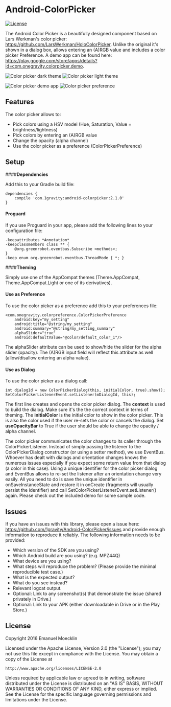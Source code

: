 # Android-ColorPicker

[![License](https://img.shields.io/badge/license-Apache%202-blue.svg)](https://www.apache.org/licenses/LICENSE-2.0)

The Android Color Picker is a beautifully designed component based on Lars Werkman's color picker: https://github.com/LarsWerkman/HoloColorPicker.
Unlike the original it's shown in a dialog box, allows entering an (A)RGB value and includes a color picker Preference. 
A demo app can be found here: https://play.google.com/store/apps/details?id=com.onegravity.colorpicker.demo.

![Color picker dark theme](art/screenshot_0_framed_small.png?raw=true "Color picker dark theme") ![Color picker light theme](art/screenshot_1_framed_small.png?raw=true "Color picker light theme")

![Color picker demo app](art/screenshot_2_framed_small.png?raw=true "Color picker demo app")
![Color picker preference](art/screenshot_3_framed_small.png?raw=true "Color picker preference")

Features
--------

The color picker allows to:

* Pick colors using a HSV model (Hue, Saturation, Value = brightness/lightness)
* Pick colors by entering an (A)RGB value
* Change the opacity (alpha channel)
* Use the color picker as a preference (ColorPickerPreference)

Setup
-----
####**Dependencies**

Add this to your Gradle build file:
```
dependencies {
    compile 'com.1gravity:android-colorpicker:2.1.0'
}
```

#### **Proguard**

If you use Proguard in your app, please add the following lines to your configuration file:
```
-keepattributes *Annotation*
-keepclassmembers class ** {
    @org.greenrobot.eventbus.Subscribe <methods>;
}
-keep enum org.greenrobot.eventbus.ThreadMode { *; }
```

####**Theming**

Simply use one of the AppCompat themes (Theme.AppCompat, Theme.AppCompat.Light or one of its derivatives).

#### **Use as Preference**
To use the color picker as a preference add this to your preferences file:
```
<com.onegravity.colorpreference.ColorPickerPreference
    android:key="my_setting"
    android:title="@string/my_setting"
    android:summary="@string/my_setting_summary"
    alphaSlider="true"
    android:defaultValue="@color/default_color_1"/>
```
The alphaSlider attribute can be used to show/hide the slider for the alpha slider (opacity).
The (A)RGB input field will reflect this attribute as well (allow/disallow entering an alpha value). 

#### **Use as Dialog**
To use the color picker as a dialog call:
```
int dialogId = new ColorPickerDialog(this, initialColor, true).show();
SetColorPickerListenerEvent.setListener(mDialogId, this);
```
The first line creates and opens the color picker dialog.
The **context** is used to build the dialog. Make sure it's the the correct context in terms of theming.
The **initialColor** is the initial color to show in the color picker. This is also the color used if the user re-sets the color or cancels the dialog.
Set **useOpacityBar** to True if the user should be able to change the opacity / alpha channel.

The color picker communicates the color changes to its caller through the ColorPickerListener. Instead of simply passing the listener to the ColorPickerDialog constructor (or using a setter method), we use EventBus.
Whoever has dealt with dialogs and orientation changes knows the numerous issues especially if you expect some return value from that dialog (a color in this case).
Using a unique identifier for the color picker dialog and EventBus allows to re-set the listener after an orientation change very easily.
All you need to do is save the unique identifier in onSaveInstanceState and restore it in onCreate (fragments will usually persist the identifier) and call SetColorPickerListenerEvent.setListener() again.
Please check out the included demo for some sample code.

Issues
------

If you have an issues with this library, please open a issue here: https://github.com/1gravity/Android-ColorPicker/issues and provide enough information to reproduce it reliably. The following information needs to be provided:

* Which version of the SDK are you using?
* Which Android build are you using? (e.g. MPZ44Q)
* What device are you using?
* What steps will reproduce the problem? (Please provide the minimal reproducible test case.)
* What is the expected output?
* What do you see instead?
* Relevant logcat output.
* Optional: Link to any screenshot(s) that demonstrate the issue (shared privately in Drive.)
* Optional: Link to your APK (either downloadable in Drive or in the Play Store.)

License
-------

Copyright 2016 Emanuel Moecklin

Licensed under the Apache License, Version 2.0 (the "License");
you may not use this file except in compliance with the License.
You may obtain a copy of the License at

    http://www.apache.org/licenses/LICENSE-2.0

Unless required by applicable law or agreed to in writing, software
distributed under the License is distributed on an "AS IS" BASIS,
WITHOUT WARRANTIES OR CONDITIONS OF ANY KIND, either express or implied.
See the License for the specific language governing permissions and
limitations under the License.
